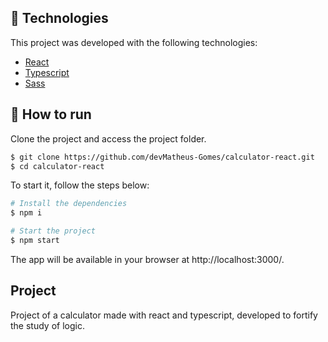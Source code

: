 ## :test_tube: Technologies

This project was developed with the following technologies:

- [React](https://reactjs.org/)
- [Typescript](https://www.typescriptlang.org/)
- [Sass](https://sass-lang.com/)

## :rocket: How to run

Clone the project and access the project folder.

```bash
$ git clone https://github.com/devMatheus-Gomes/calculator-react.git
$ cd calculator-react
```

To start it, follow the steps below:
```bash
# Install the dependencies
$ npm i

# Start the project
$ npm start

```

The app will be available in your browser at http://localhost:3000/.

## Project
Project of a calculator made with react and typescript, developed to fortify the study of logic.
